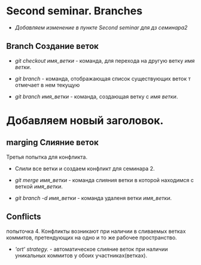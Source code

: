 # Second seminar. Branches

* *Добавляем изменение в пункте Second seminar для дз семинара2*

## Branch Создание веток

* *git checkout имя_ветки* - команда, для перехода на другую ветку *имя ветки*.

* *git branch* - команда, отображающая список существующих веток т отмечает в нем текущую

* *git branch имя_ветки* - команда, создающая ветку с *имя ветки*.

# Добавляем новый заголовок.

## marging Слияние веток

Третья попытка для конфликта.

* Слили все ветки и создаем конфликт для семинара 2.

* *git merge имя_ветки* - команда слияния ветки в которой находимся с веткой *имя_ветки*.

* *git branch -d имя_ветки* - команда удаленя ветки *имя_ветки*.

## Conflicts

попыточка 4. Конфликты возникают при наличии в сливаемых ветках коммитов, претендующих на одно и то же рабочее пространство.

* *'ort' strategy.* - автоматическое слияние веток при наличии уникальных коммитов у обоих участниках(ветках).
